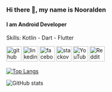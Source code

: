 ### Hi there 👋, my name is Nooralden
#### I am Android Developer

Skills: Kotlin - Dart - Flutter



[<img src='https://cdn.jsdelivr.net/npm/simple-icons@3.0.1/icons/github.svg' alt='github' height='40'>](https://github.com/nooraldenakel)  [<img src='https://cdn.jsdelivr.net/npm/simple-icons@3.0.1/icons/linkedin.svg' alt='linkedin' height='40'>](https://www.linkedin.com/in/noor-alden-58a7b2158/)  [<img src='https://cdn.jsdelivr.net/npm/simple-icons@3.0.1/icons/facebook.svg' alt='facebook' height='40'>](https://www.facebook.com/muslimalmusawi)  [<img src='https://cdn.jsdelivr.net/npm/simple-icons@3.0.1/icons/stackoverflow.svg' alt='stackoverflow' height='40'>](https://stackoverflow.com/users/10366551/nooralden)  [<img src='https://cdn.jsdelivr.net/npm/simple-icons@3.0.1/icons/youtube.svg' alt='YouTube' height='40'>](https://www.youtube.com/channel/UCzI4IYH5SZx8UePszQg823g)  [<img src='https://cdn.jsdelivr.net/npm/simple-icons@3.0.1/icons/reddit.svg' alt='Reddit' height='40'>](https://www.reddit.com/user/Nooraldenakel)  

[![Top Langs](https://github-readme-stats.vercel.app/api/top-langs/?username=nooraldenakel)](https://github.com/anuraghazra/github-readme-stats)

![GitHub stats](https://github-readme-stats.vercel.app/api?username=nooraldenakel&show_icons=true)  

